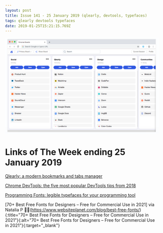 ```yaml
---
layout: post
title: Issue 141 - 25 January 2019 (qlearly, devtools, typefaces)
tags: qlearly devtools typefaces
date: 2019-01-25T15:21:15.769Z
---
```

![Qlearly](/assets/uploads/issue-141.png "Qlearly")

# Links of The Week ending 25 January 2019

<a href="https://qlearly.com/" target="_blank">Qlearly: a modern bookmarks and tabs manager</a>

<a href="https://umaar.com/dev-tips/190-five-popular-2018-tips" target="_blank">Chrome DevTools: the five most popular DevTools tips from 2018</a>

<a href="https://app.programmingfonts.org/" target="_blank">Programming Fonts: legible typefaces for your programming tool</a>

[70+ Best Free Fonts for Designers – Free for Commercial Use in 2021] via Natalia P 🙏🏻(https://www.websiteplanet.com/blog/best-free-fonts/){:title="70+ Best Free Fonts for Designers – Free for Commercial Use in 2021"}{:alt="70+ Best Free Fonts for Designers – Free for Commercial Use in 2021"}{:target="_blank"}
